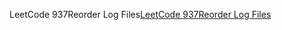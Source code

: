 LeetCode 937Reorder Log Files[LeetCode 937Reorder Log Files](https://leetcode.com/problems/reorder-log-files/)
